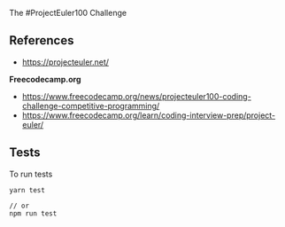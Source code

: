 The #ProjectEuler100 Challenge

## References

- https://projecteuler.net/

**Freecodecamp.org**

- https://www.freecodecamp.org/news/projecteuler100-coding-challenge-competitive-programming/
- https://www.freecodecamp.org/learn/coding-interview-prep/project-euler/

## Tests

To run tests

```
yarn test

// or
npm run test
```
